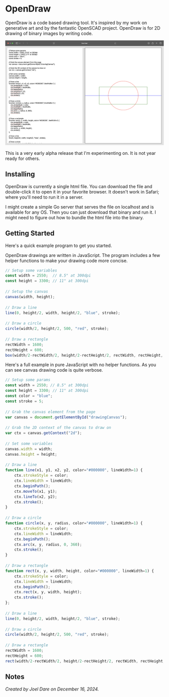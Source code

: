 # OpenDraw

OpenDraw is a code based drawing tool. It's inspired by my work on generative art and by the fantastic OpenSCAD project. OpenDraw is for 2D drawing of binary images by writing code.

![OpenDraw Screenshot](opendraw.png)

This is a very early alpha release that I'm experimenting on. It is not year ready for others.


## Installing

OpenDraw is currently a single html file. You can download the file and double-click it to open it in your favorite browser. It doesn't work in Safari; where you'll need to run it in a server.

I might create a simple Go server that serves the file on localhost and is available for any OS. Then you can just download that binary and run it. I might need to figure out how to bundle the html file into the binary.


## Getting Started

Here's a quick example program to get you started.

OpenDraw drawings are written in JavaScript. The program includes a few helper functions to make your drawing code more concise.

```JavaScript
// Setup some variables
const width = 2550;  // 8.5" at 300dpi
const height = 3300; // 11" at 300dpi

// Setup the canvas
canvas(width, height);

// Draw a line
line(0, height/2, width, height/2, "blue", stroke);

// Draw a circle
circle(width/2, height/2, 500, "red", stroke);

// Draw a rectangle
rectWidth = 1600;
rectHeight = 600;
box(width/2-rectWidth/2, height/2-rectHeight/2, rectWidth, rectHeight, "green", stroke);
```

Here's a full example in pure JavaScript with no helper functions. As you can see canvas drawing code is quite verbose.

```JavaScript
// Setup some params
const width = 2550; // 8.5" at 300dpi
const height = 3300; // 11" at 300dpi
const color = "blue";
const stroke = 5;

// Grab the canvas element from the page
var canvas = document.getElementById("drawingCanvas");

// Grab the 2D context of the canvas to draw on
var ctx = canvas.getContext("2d");

// Set some variables
canvas.width = width;
canvas.height = height;

// Draw a line
function line(x1, y1, x2, y2, color="#000000", lineWidth=1) {
    ctx.strokeStyle = color;
    ctx.lineWidth = lineWidth;
    ctx.beginPath();
    ctx.moveTo(x1, y1);
    ctx.lineTo(x2, y2);
    ctx.stroke();
}

// Draw a circle
function circle(x, y, radius, color="#000000", lineWidth=1) {
    ctx.strokeStyle = color;
    ctx.lineWidth = lineWidth;
    ctx.beginPath();
    ctx.arc(x, y, radius, 0, 360);
    ctx.stroke();
}

// Draw a rectangle
function rect(x, y, width, height, color="#000000", lineWidth=1) {
    ctx.strokeStyle = color;
    ctx.lineWidth = lineWidth;
    ctx.beginPath();
    ctx.rect(x, y, width, height);
    ctx.stroke();
};

// Draw a line
line(0, height/2, width, height/2, "blue", stroke);

// Draw a circle
circle(width/2, height/2, 500, "red", stroke);

// Draw a rectangle
rectWidth = 1600;
rectHeight = 600;
rect(width/2-rectWidth/2, height/2-rectHeight/2, rectWidth, rectHeight, "green", stroke);
```


## Notes

_Created by Joel Dare on December 16, 2024._
